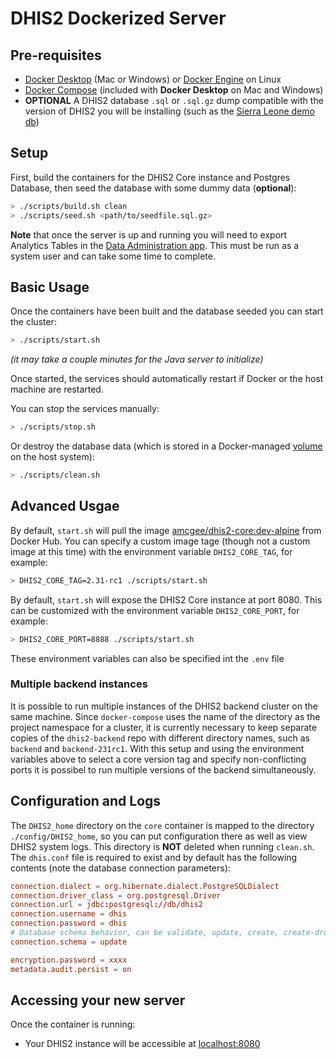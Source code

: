 # DHIS2 Dockerized Server

## Pre-requisites

* [Docker Desktop](https://www.docker.com/products/docker-desktop) (Mac or Windows) or [Docker Engine](https://docs.docker.com/install/#supported-platforms) on Linux
* [Docker Compose](https://docs.docker.com/compose/install/) (included with **Docker Desktop** on Mac and Windows)
* **OPTIONAL** A DHIS2 database `.sql` or `.sql.gz` dump compatible with the version of DHIS2 you will be installing (such as the [Sierra Leone demo db](https://github.com/dhis2/dhis2-demo-db/tree/master/sierra-leone))

## Setup

First, build the containers for the DHIS2 Core instance and Postgres Database, then seed the database with some dummy data (**optional**):

```bash
> ./scripts/build.sh clean
> ./scripts/seed.sh <path/to/seedfile.sql.gz>
```

**Note** that once the server is up and running you will need to export Analytics Tables in the [Data Administration app](http://localhost:8080/dhis-web-data-administration/index.action#/analytics).  This must be run as a system user and can take some time to complete.

## Basic Usage

Once the containers have been built and the database seeded you can start the cluster:

```bash
> ./scripts/start.sh
```

_(it may take a couple minutes for the Java server to initialize)_

Once started, the services should automatically restart if Docker or the host machine are restarted.

You can stop the services manually:

```bash
> ./scripts/stop.sh
```

Or destroy the database data (which is stored in a Docker-managed [volume](https://docs.docker.com/storage/volumes/) on the host system):

```bash
> ./scripts/clean.sh
```

## Advanced Usgae

By default, `start.sh` will pull the image [amcgee/dhis2-core:dev-alpine](https://hub.docker.com/r/amcgee/dhis2-core/tags/) from Docker Hub.  You can specify a custom image tage (though not a custom image at this time) with the environment variable `DHIS2_CORE_TAG`, for example:

```sh
> DHIS2_CORE_TAG=2.31-rc1 ./scripts/start.sh
```

By default, `start.sh` will expose the DHIS2 Core instance at port 8080.  This can be customized with the environment variable `DHIS2_CORE_PORT`, for example:

```sh
> DHIS2_CORE_PORT=8888 ./scripts/start.sh
```

These environment variables can also be specified int the `.env` file

### Multiple backend instances

It is possible to run multiple instances of the DHIS2 backend cluster on the same machine.  Since `docker-compose` uses the name of the directory as the project namespace for a cluster, it is currently necessary to keep separate copies of the `dhis2-backend` repo with different directory names, such as `backend` and `backend-231rc1`.  With this setup and using the environment variables above to select a core version tag and specify non-conflicting ports it is possibel to run multiple versions of the backend simultaneously.

## Configuration and Logs

The `DHIS2_home` directory on the `core` container is mapped to the directory `./config/DHIS2_home`, so you can put configuration there as well as view DHIS2 system logs.  This directory is **NOT** deleted when running `clean.sh`.  The `dhis.conf` file is required to exist and by default has the following contents (note the database connection parameters):

```conf
connection.dialect = org.hibernate.dialect.PostgreSQLDialect
connection.driver_class = org.postgresql.Driver
connection.url = jdbc:postgresql://db/dhis2
connection.username = dhis
connection.password = dhis
# Database schema behavior, can be validate, update, create, create-drop
connection.schema = update

encryption.password = xxxx
metadata.audit.persist = on
```

## Accessing your new server

Once the container is running:

* Your DHIS2 instance will be accessible at [localhost:8080](http://localhost:8080/)
